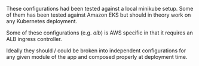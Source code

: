 These configurations had been tested against a local minikube setup. Some of them has been tested against Amazon EKS but should in theory work on any Kubernetes deployment. 

Some of these configurations (e.g. *alb*) is AWS specific in that it requires an ALB ingress controller.  

Ideally they should / could be broken into independent configurations for any given module of the app and composed properly at deployment time. 

